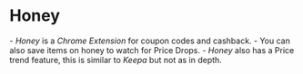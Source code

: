 # Honey

\- _Honey_ is a _Chrome Extension_ for coupon codes and cashback. - You can also save items on honey to watch for Price Drops. - _Honey_ also has a Price trend feature, this is similar to _Keepa_ but not as in depth.
